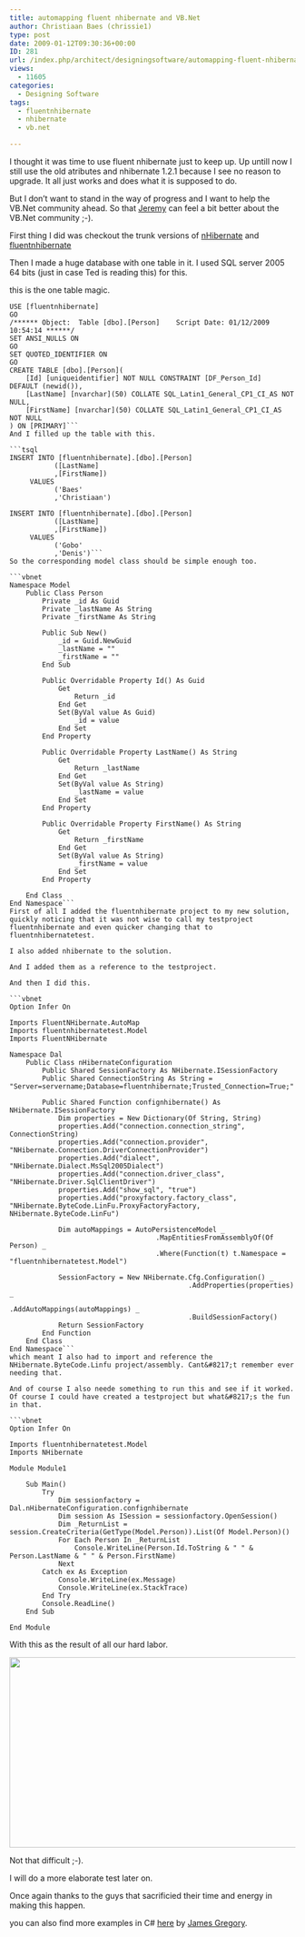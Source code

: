 ```yaml
---
title: automapping fluent nhibernate and VB.Net
author: Christiaan Baes (chrissie1)
type: post
date: 2009-01-12T09:30:36+00:00
ID: 281
url: /index.php/architect/designingsoftware/automapping-fluent-nhibernate-and-vb-net/
views:
  - 11605
categories:
  - Designing Software
tags:
  - fluentnhibernate
  - nhibernate
  - vb.net

---
```

I thought it was time to use fluent nhibernate just to keep up. Up untill now I still use the old atributes and nhibernate 1.2.1 because I see no reason to upgrade. It all just works and does what it is supposed to do. 

But I don&#8217;t want to stand in the way of progress and I want to help the VB.Net community ahead. So that [Jeremy][1] can feel a bit better about the VB.Net community ;-). 

First thing I did was checkout the trunk versions of [nHibernate][2] and [fluentnhibernate][3] 

Then I made a huge database with one table in it. I used SQL server 2005 64 bits (just in case Ted is reading this) for this. 

this is the one table magic.

```tsql
USE [fluentnhibernate]
GO
/****** Object:  Table [dbo].[Person]    Script Date: 01/12/2009 10:54:14 ******/
SET ANSI_NULLS ON
GO
SET QUOTED_IDENTIFIER ON
GO
CREATE TABLE [dbo].[Person](
	[Id] [uniqueidentifier] NOT NULL CONSTRAINT [DF_Person_Id]  DEFAULT (newid()),
	[LastName] [nvarchar](50) COLLATE SQL_Latin1_General_CP1_CI_AS NOT NULL,
	[FirstName] [nvarchar](50) COLLATE SQL_Latin1_General_CP1_CI_AS NOT NULL
) ON [PRIMARY]```
And I filled up the table with this.

```tsql
INSERT INTO [fluentnhibernate].[dbo].[Person]
           ([LastName]
           ,[FirstName])
     VALUES
           ('Baes'
           ,'Christiaan')

INSERT INTO [fluentnhibernate].[dbo].[Person]
           ([LastName]
           ,[FirstName])
     VALUES
           ('Gobo'
           ,'Denis')```
So the corresponding model class should be simple enough too.

```vbnet
Namespace Model
    Public Class Person
        Private _id As Guid
        Private _lastName As String
        Private _firstName As String

        Public Sub New()
            _id = Guid.NewGuid
            _lastName = ""
            _firstName = ""
        End Sub

        Public Overridable Property Id() As Guid
            Get
                Return _id
            End Get
            Set(ByVal value As Guid)
                _id = value
            End Set
        End Property

        Public Overridable Property LastName() As String
            Get
                Return _lastName
            End Get
            Set(ByVal value As String)
                _lastName = value
            End Set
        End Property

        Public Overridable Property FirstName() As String
            Get
                Return _firstName
            End Get
            Set(ByVal value As String)
                _firstName = value
            End Set
        End Property

    End Class
End Namespace```
First of all I added the fluentnhibernate project to my new solution, quickly noticing that it was not wise to call my testproject fluentnhibernate and even quicker changing that to fluentnhibernatetest.

I also added nhibernate to the solution.

And I added them as a reference to the testproject.

And then I did this.

```vbnet
Option Infer On

Imports FluentNHibernate.AutoMap
Imports fluentnhibernatetest.Model
Imports FluentNHibernate

Namespace Dal
    Public Class nHibernateConfiguration
        Public Shared SessionFactory As NHibernate.ISessionFactory
        Public Shared ConnectionString As String = "Server=servername;Database=fluentnhibernate;Trusted_Connection=True;"

        Public Shared Function confignhibernate() As NHibernate.ISessionFactory
            Dim properties = New Dictionary(Of String, String)
            properties.Add("connection.connection_string", ConnectionString)
            properties.Add("connection.provider", "NHibernate.Connection.DriverConnectionProvider")
            properties.Add("dialect", "NHibernate.Dialect.MsSql2005Dialect")
            properties.Add("connection.driver_class", "NHibernate.Driver.SqlClientDriver")
            properties.Add("show_sql", "true")
            properties.Add("proxyfactory.factory_class", "NHibernate.ByteCode.LinFu.ProxyFactoryFactory, NHibernate.ByteCode.LinFu")

            Dim autoMappings = AutoPersistenceModel _
                                    .MapEntitiesFromAssemblyOf(Of Person) _
                                    .Where(Function(t) t.Namespace = "fluentnhibernatetest.Model")

            SessionFactory = New NHibernate.Cfg.Configuration() _
                                            .AddProperties(properties) _
                                            .AddAutoMappings(autoMappings) _
                                            .BuildSessionFactory()
            Return SessionFactory
        End Function
    End Class
End Namespace```
which meant I also had to import and reference the NHibernate.ByteCode.Linfu project/assembly. Cant&#8217;t remember ever needing that.

And of course I also neede something to run this and see if it worked. Of course I could have created a testproject but what&#8217;s the fun in that.

```vbnet
Option Infer On

Imports fluentnhibernatetest.Model
Imports NHibernate

Module Module1

    Sub Main()
        Try
            Dim sessionfactory = Dal.nHibernateConfiguration.confignhibernate
            Dim session As ISession = sessionfactory.OpenSession()
            Dim _ReturnList = session.CreateCriteria(GetType(Model.Person)).List(Of Model.Person)()
            For Each Person In _ReturnList
                Console.WriteLine(Person.Id.ToString & " " & Person.LastName & " " & Person.FirstName)
            Next
        Catch ex As Exception
            Console.WriteLine(ex.Message)
            Console.WriteLine(ex.StackTrace)
        End Try
        Console.ReadLine()
    End Sub

End Module
```
With this as the result of all our hard labor.

<div class="image_block">
  <img src="/wp-content/uploads/blogs/Architect/fluentnhibernateresult.jpg" alt="" title="" width="668" height="335" />
</div>

Not that difficult ;-). 

I will do a more elaborate test later on.

Once again thanks to the guys that sacrificied their time and energy in making this happen.

you can also find more examples in C# [here][4] by [James Gregory][5].

 [1]: http://codebetter.com/blogs/jeremy.miller/archive/2009/01/07/a-challenge-to-the-vb-net-community-at-large-on-oss.aspx
 [2]: https://nhibernate.svn.sourceforge.net/svnroot/nhibernate/trunk/nhibernate
 [3]: http://fluent-nhibernate.googlecode.com/svn/trunk
 [4]: http://blog.jagregory.com/2009/01/11/fluent-nhibernate-auto-mapping-entity-conventions/
 [5]: http://blog.jagregory.com/